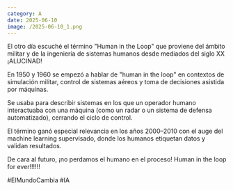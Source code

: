 ```yaml
--- 
category: A 
date: 2025-06-10 
image: /2025-06-10_1.png 
--- 
```


El otro día escuché el término "Human in the Loop" que proviene del ámbito militar y de la ingeniería de sistemas humanos desde mediados del siglo XX ¡ALUCINAD!

En 1950 y 1960 se empezó a hablar de "human in the loop" en contextos de simulación militar, control de sistemas aéreos y toma de decisiones asistida por máquinas.

Se usaba para describir sistemas en los que un operador humano interactuaba con una máquina (como un radar o un sistema de defensa automatizado), cerrando el ciclo de control.

El término ganó especial relevancia en los años 2000–2010 con el auge del machine learning supervisado, donde los humanos etiquetan datos y validan resultados.

De cara al futuro, ¡no perdamos el humano en el proceso! Human in the loop for ever!!!!!!

#ElMundoCambia #IA